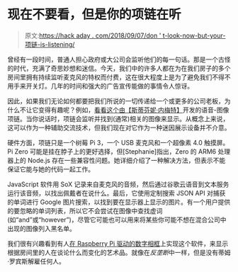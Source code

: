 # 现在不要看，但是你的项链在听

> 原文:[https://hack aday . com/2018/09/07/don ' t-look-now-but-your-项链-is-listening/](https://hackaday.com/2018/09/07/dont-look-now-but-your-necklace-is-listening/)

曾经有一段时间，普通人担心政府或大公司会监听他们的每一句话。那是一个古怪的时代，充满了奇思妙想和迷信。今天，我们中的许多人都在为在我们房子的多个房间里拥有持续监听麦克风的特权而付费，这在很大程度上是为了避免我们不得不用手来开关灯。几年的时间和强大的广告宣传能做的事情令人惊讶。

因此，如果我们无论如何都要把我们所说的一切传递给一个或更多的公司老板，为什么不让它变得有趣呢？例如，[看看这个由【斯蒂芬妮·内梅特】](https://github.com/traumverloren/speech-to-image-necklace)开发的语音-图像项链。当你说话时，项链会监听并找到(通常)相关的图像来显示。从概念上来说，这可以作为一种辅助交流技术，但我们现在对它作为一种迷因展示设备并不介意。

硬件方面，项链只是一个树莓 Pi 3，一个 USB 麦克风和一个超像素 4.0 触摸屏。Pi Zero 可能是挂在脖子上的更好选择，但[Stephanie]指出，Zero 的 ARM6 处理器上的 Node.js 存在一些兼容性问题。她详细介绍了一种解决方法，但表示不能保证它能与她的代码一起工作。

JavaScript 软件用 SoX 记录来自麦克风的音频，然后通过谷歌云语音到文本服务运行该音频，以找出佩戴者在说什么。最后，它使用定制搜索 JSON API 对捕获的单词进行 Google 图片搜索，以找到要在显示器上显示的图片。有一个用户提供的要忽略的单词列表，所以它不会尝试在图像中查找虚词(如“and”或“however”)，尽管它可能也可以用来将某些你可能不想在混合公司中出现的图像列入黑名单。

我们很有兴趣看到有人[在 Raspberry Pi 驱动的数字相框](https://hackaday.com/2018/03/05/shoot-and-forget-digital-photo-frame/)上实现这个软件，来显示根据房间里的人在谈论什么而变化的艺术品。就像在*反垄断*中一样，但是没有蒂姆·罗宾斯解雇任何人。
